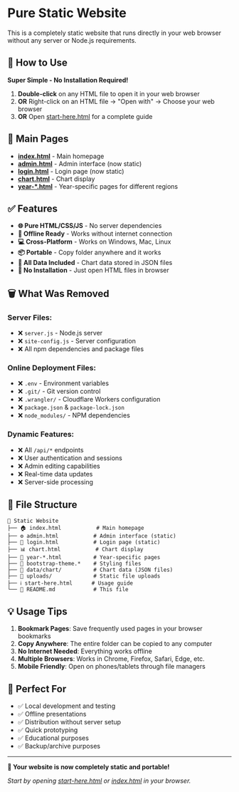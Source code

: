 # Pure Static Website

This is a completely static website that runs directly in your web browser without any server or Node.js requirements.

## 🚀 How to Use

**Super Simple - No Installation Required!**

1. **Double-click** on any HTML file to open it in your web browser
2. **OR** Right-click on an HTML file → "Open with" → Choose your web browser
3. **OR** Open [start-here.html](start-here.html) for a complete guide

## 📁 Main Pages

- **[index.html](index.html)** - Main homepage
- **[admin.html](admin.html)** - Admin interface (now static)
- **[login.html](login.html)** - Login page (now static)
- **[chart.html](chart.html)** - Chart display
- **[year-*.html](year-agra.html)** - Year-specific pages for different regions

## ✅ Features

- **🌐 Pure HTML/CSS/JS** - No server dependencies
- **📱 Offline Ready** - Works without internet connection
- **💻 Cross-Platform** - Works on Windows, Mac, Linux
- **📦 Portable** - Copy folder anywhere and it works
- **🎯 All Data Included** - Chart data stored in JSON files
- **🚫 No Installation** - Just open HTML files in browser

## 🗑️ What Was Removed

### Server Files:
- ❌ `server.js` - Node.js server
- ❌ `site-config.js` - Server configuration
- ❌ All npm dependencies and package files

### Online Deployment Files:
- ❌ `.env` - Environment variables
- ❌ `.git/` - Git version control
- ❌ `.wrangler/` - Cloudflare Workers configuration
- ❌ `package.json` & `package-lock.json`
- ❌ `node_modules/` - NPM dependencies

### Dynamic Features:
- ❌ All `/api/*` endpoints
- ❌ User authentication and sessions
- ❌ Admin editing capabilities
- ❌ Real-time data updates
- ❌ Server-side processing

## 📂 File Structure

```
📁 Static Website
├── 🏠 index.html           # Main homepage
├── ⚙️ admin.html           # Admin interface (static)
├── 🔐 login.html           # Login page (static)
├── 📊 chart.html           # Chart display
├── 📅 year-*.html          # Year-specific pages
├── 🎨 bootstrap-theme.*    # Styling files
├── 📁 data/chart/          # Chart data (JSON files)
├── 📁 uploads/             # Static file uploads
├── ℹ️ start-here.html      # Usage guide
└── 📖 README.md            # This file
```

## 💡 Usage Tips

1. **Bookmark Pages**: Save frequently used pages in your browser bookmarks
2. **Copy Anywhere**: The entire folder can be copied to any computer
3. **No Internet Needed**: Everything works offline
4. **Multiple Browsers**: Works in Chrome, Firefox, Safari, Edge, etc.
5. **Mobile Friendly**: Open on phones/tablets through file managers

## 🎯 Perfect For

- ✅ Local development and testing
- ✅ Offline presentations
- ✅ Distribution without server setup
- ✅ Quick prototyping
- ✅ Educational purposes
- ✅ Backup/archive purposes

---

**🎉 Your website is now completely static and portable!**

*Start by opening [start-here.html](start-here.html) or [index.html](index.html) in your browser.*